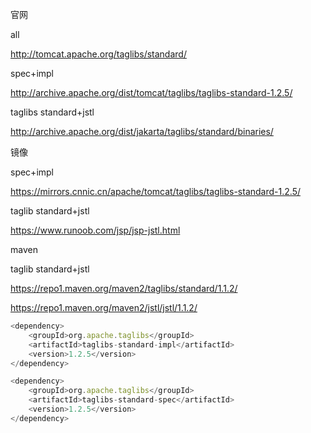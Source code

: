 官网

all

http://tomcat.apache.org/taglibs/standard/

spec+impl

http://archive.apache.org/dist/tomcat/taglibs/taglibs-standard-1.2.5/

taglibs standard+jstl

http://archive.apache.org/dist/jakarta/taglibs/standard/binaries/



镜像

spec+impl

https://mirrors.cnnic.cn/apache/tomcat/taglibs/taglibs-standard-1.2.5/

taglib standard+jstl

https://www.runoob.com/jsp/jsp-jstl.html



maven

taglib standard+jstl

https://repo1.maven.org/maven2/taglibs/standard/1.1.2/

https://repo1.maven.org/maven2/jstl/jstl/1.1.2/

```javascript
<dependency>
    <groupId>org.apache.taglibs</groupId>
    <artifactId>taglibs-standard-impl</artifactId>
    <version>1.2.5</version>
</dependency>

<dependency>
    <groupId>org.apache.taglibs</groupId>
    <artifactId>taglibs-standard-spec</artifactId>
    <version>1.2.5</version>
</dependency>
```

